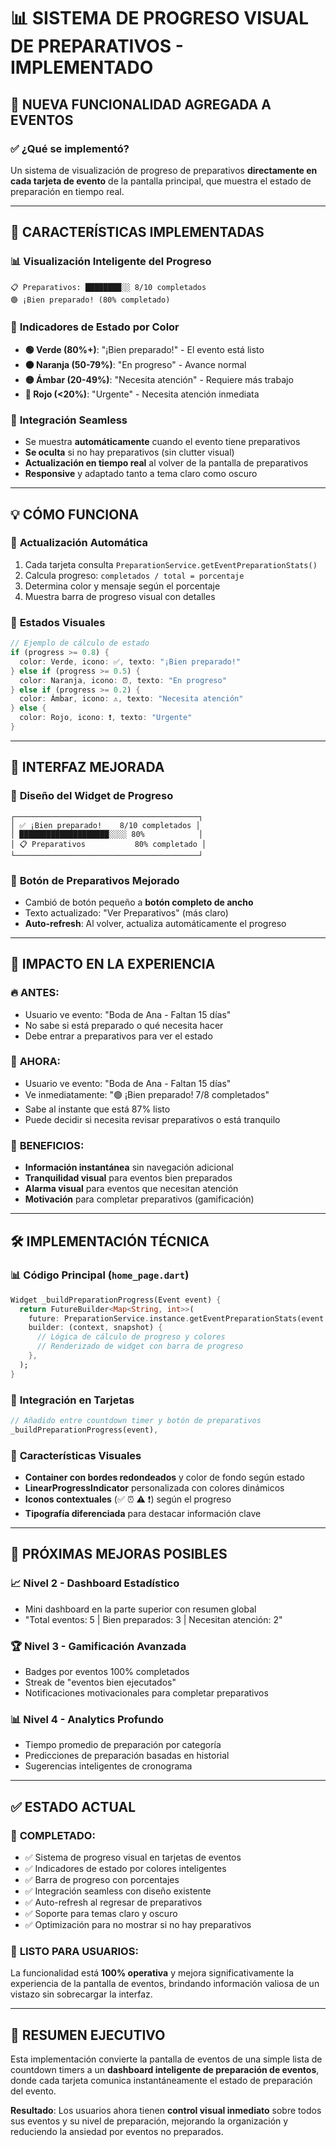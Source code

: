 # 📊 **SISTEMA DE PROGRESO VISUAL DE PREPARATIVOS** - IMPLEMENTADO

## 🎯 **NUEVA FUNCIONALIDAD AGREGADA A EVENTOS**

### ✅ **¿Qué se implementó?**
Un sistema de visualización de progreso de preparativos **directamente en cada tarjeta de evento** de la pantalla principal, que muestra el estado de preparación en tiempo real.

---

## 🚀 **CARACTERÍSTICAS IMPLEMENTADAS**

### 📊 **Visualización Inteligente del Progreso**
```
📋 Preparativos: ████████░░ 8/10 completados
🟢 ¡Bien preparado! (80% completado)
```

### 🎨 **Indicadores de Estado por Color**
- **🟢 Verde (80%+)**: "¡Bien preparado!" - El evento está listo
- **🟠 Naranja (50-79%)**: "En progreso" - Avance normal  
- **🟡 Ámbar (20-49%)**: "Necesita atención" - Requiere más trabajo
- **🔴 Rojo (<20%)**: "Urgente" - Necesita atención inmediata

### 📱 **Integración Seamless**
- Se muestra **automáticamente** cuando el evento tiene preparativos
- **Se oculta** si no hay preparativos (sin clutter visual)
- **Actualización en tiempo real** al volver de la pantalla de preparativos
- **Responsive** y adaptado tanto a tema claro como oscuro

---

## 💡 **CÓMO FUNCIONA**

### 🔄 **Actualización Automática**
1. Cada tarjeta consulta `PreparationService.getEventPreparationStats()`
2. Calcula progreso: `completados / total = porcentaje`
3. Determina color y mensaje según el porcentaje
4. Muestra barra de progreso visual con detalles

### 🎯 **Estados Visuales**
```dart
// Ejemplo de cálculo de estado
if (progress >= 0.8) {
  color: Verde, icono: ✅, texto: "¡Bien preparado!"
} else if (progress >= 0.5) {
  color: Naranja, icono: ⏰, texto: "En progreso"  
} else if (progress >= 0.2) {
  color: Ámbar, icono: ⚠️, texto: "Necesita atención"
} else {
  color: Rojo, icono: ❗, texto: "Urgente"
}
```

---

## 📱 **INTERFAZ MEJORADA**

### 🎨 **Diseño del Widget de Progreso**
```
┌─────────────────────────────────────────┐
│ ✅ ¡Bien preparado!    8/10 completados │
│ ████████████████████░░░░ 80%            │
│ 📋 Preparativos           80% completado │
└─────────────────────────────────────────┘
```

### 🔄 **Botón de Preparativos Mejorado**
- Cambió de botón pequeño a **botón completo de ancho**
- Texto actualizado: "Ver Preparativos" (más claro)
- **Auto-refresh**: Al volver, actualiza automáticamente el progreso

---

## 🎯 **IMPACTO EN LA EXPERIENCIA**

### 🔥 **ANTES:**
- Usuario ve evento: "Boda de Ana - Faltan 15 días"
- No sabe si está preparado o qué necesita hacer
- Debe entrar a preparativos para ver el estado

### 🎯 **AHORA:**
- Usuario ve evento: "Boda de Ana - Faltan 15 días"
- Ve inmediatamente: "🟢 ¡Bien preparado! 7/8 completados"
- Sabe al instante que está 87% listo
- Puede decidir si necesita revisar preparativos o está tranquilo

### 💪 **BENEFICIOS:**
- **Información instantánea** sin navegación adicional
- **Tranquilidad visual** para eventos bien preparados
- **Alarma visual** para eventos que necesitan atención
- **Motivación** para completar preparativos (gamificación)

---

## 🛠️ **IMPLEMENTACIÓN TÉCNICA**

### 📊 **Código Principal** (`home_page.dart`)
```dart
Widget _buildPreparationProgress(Event event) {
  return FutureBuilder<Map<String, int>>(
    future: PreparationService.instance.getEventPreparationStats(event.id!),
    builder: (context, snapshot) {
      // Lógica de cálculo de progreso y colores
      // Renderizado de widget con barra de progreso
    },
  );
}
```

### 🔄 **Integración en Tarjetas**
```dart
// Añadido entre countdown timer y botón de preparativos
_buildPreparationProgress(event),
```

### 🎨 **Características Visuales**
- **Container con bordes redondeados** y color de fondo según estado
- **LinearProgressIndicator** personalizada con colores dinámicos
- **Iconos contextuales** (✅ ⏰ ⚠️ ❗) según el progreso
- **Tipografía diferenciada** para destacar información clave

---

## 🚀 **PRÓXIMAS MEJORAS POSIBLES**

### 📈 **Nivel 2 - Dashboard Estadístico**
- Mini dashboard en la parte superior con resumen global
- "Total eventos: 5 | Bien preparados: 3 | Necesitan atención: 2"

### 🏆 **Nivel 3 - Gamificación Avanzada**
- Badges por eventos 100% completados
- Streak de "eventos bien ejecutados"
- Notificaciones motivacionales para completar preparativos

### 📊 **Nivel 4 - Analytics Profundo**
- Tiempo promedio de preparación por categoría
- Predicciones de preparación basadas en historial
- Sugerencias inteligentes de cronograma

---

## ✅ **ESTADO ACTUAL**

### 🎉 **COMPLETADO:**
- ✅ Sistema de progreso visual en tarjetas de eventos
- ✅ Indicadores de estado por colores inteligentes  
- ✅ Barra de progreso con porcentajes
- ✅ Integración seamless con diseño existente
- ✅ Auto-refresh al regresar de preparativos
- ✅ Soporte para temas claro y oscuro
- ✅ Optimización para no mostrar si no hay preparativos

### 🚀 **LISTO PARA USUARIOS:**
La funcionalidad está **100% operativa** y mejora significativamente la experiencia de la pantalla de eventos, brindando información valiosa de un vistazo sin sobrecargar la interfaz.

---

## 🎯 **RESUMEN EJECUTIVO**

Esta implementación convierte la pantalla de eventos de una simple lista de countdown timers a un **dashboard inteligente de preparación de eventos**, donde cada tarjeta comunica instantáneamente el estado de preparación del evento.

**Resultado**: Los usuarios ahora tienen **control visual inmediato** sobre todos sus eventos y su nivel de preparación, mejorando la organización y reduciendo la ansiedad por eventos no preparados.
